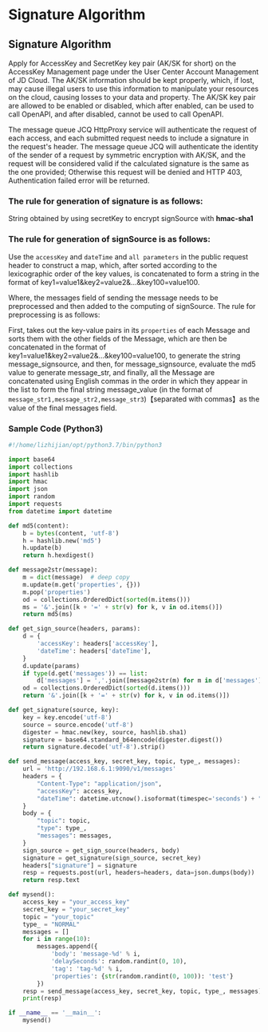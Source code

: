 # Signature Algorithm

## Signature Algorithm

Apply for AccessKey and SecretKey key pair (AK/SK for short) on the AccessKey Management page under the User Center Account Management of JD Cloud.
The AK/SK information should be kept properly, which, if lost, may cause illegal users to use this information to manipulate your resources on the cloud, causing losses to your data and property.
The AK/SK key pair are allowed to be enabled or disabled, which after enabled, can be used to call OpenAPI, and after disabled, cannot be used to call OpenAPI.

The message queue JCQ HttpProxy service will authenticate the request of each access, and each submitted request needs to include a signature in the request's header.
The message queue JCQ will authenticate the identity of the sender of a request by symmetric encryption with AK/SK, and the request will be considered valid if the calculated signature is the same as the one provided;
Otherwise this request will be denied and HTTP 403, Authentication failed error will be returned.

### The rule for generation of signature is as follows:

String obtained by using secretKey to encrypt signSource with **hmac-sha1**

### The rule for generation of signSource is as follows:

Use the `accessKey` and `dateTime` and `all parameters` in the public request header to construct a map, which, after sorted according to the lexicographic order of the key values, is concatenated to form a string in the format of key1=value1&key2=value2&...&key100=value100.

Where, the messages field of sending the message needs to be preprocessed and then added to the computing of signSource. The rule for preprocessing is as follows:

First, takes out the key-value pairs in its `properties` of each Message and sorts them with the other fields of the Message, which are then be concatenated in the format of key1=value1&key2=value2&...&key100=value100,
to generate the string message_signsource, and then, for message_signsource, evaluate the md5 value to generate message_str,
and finally, all the Message are concatenated using English commas in the order in which they appear in the list to form the final string message_value (in the format of `message_str1,message_str2,message_str3`)【separated with commas】as the value of the final messages field.

### Sample Code (Python3)

```python
#!/home/lizhijian/opt/python3.7/bin/python3

import base64
import collections
import hashlib
import hmac
import json
import random
import requests
from datetime import datetime

def md5(content):
    b = bytes(content, 'utf-8')
    h = hashlib.new('md5')
    h.update(b)
    return h.hexdigest()

def message2str(message):
    m = dict(message)  # deep copy
    m.update(m.get('properties', {}))
    m.pop('properties')
    od = collections.OrderedDict(sorted(m.items()))
    ms = '&'.join([k + '=' + str(v) for k, v in od.items()])
    return md5(ms)

def get_sign_source(headers, params):
    d = {
        'accessKey': headers['accessKey'],
        'dateTime': headers['dateTime'],
    }
    d.update(params)
    if type(d.get('messages')) == list:
        d['messages'] = ','.join([message2str(m) for m in d['messages']])
    od = collections.OrderedDict(sorted(d.items()))
    return '&'.join([k + '=' + str(v) for k, v in od.items()])

def get_signature(source, key):
    key = key.encode('utf-8')
    source = source.encode('utf-8')
    digester = hmac.new(key, source, hashlib.sha1)
    signature = base64.standard_b64encode(digester.digest())
    return signature.decode('utf-8').strip()

def send_message(access_key, secret_key, topic, type_, messages):
    url = 'http://192.168.6.1:9090/v1/messages'
    headers = {
        "Content-Type": "application/json",
        "accessKey": access_key,
        "dateTime": datetime.utcnow().isoformat(timespec='seconds') + "Z",
    }
    body = {
        "topic": topic,
        "type": type_,
        "messages": messages,
    }
    sign_source = get_sign_source(headers, body)
    signature = get_signature(sign_source, secret_key)
    headers["signature"] = signature
    resp = requests.post(url, headers=headers, data=json.dumps(body))
    return resp.text

def mysend():
    access_key = "your_access_key"
    secret_key = "your_secret_key"
    topic = "your_topic"
    type_ = "NORMAL"
    messages = []
    for i in range(10):
        messages.append({
            'body': 'message-%d' % i,
            'delaySeconds': random.randint(0, 10),
            'tag': 'tag-%d' % i,
            'properties': {str(random.randint(0, 100)): 'test'}
        })
    resp = send_message(access_key, secret_key, topic, type_, messages)
    print(resp)

if __name__ == '__main__':
    mysend()
```
